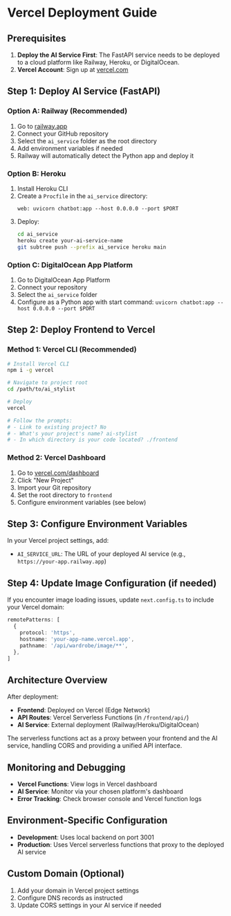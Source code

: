 # Vercel Deployment Guide

## Prerequisites

1. **Deploy the AI Service First**: The FastAPI service needs to be deployed to a cloud platform like Railway, Heroku, or DigitalOcean.
2. **Vercel Account**: Sign up at [vercel.com](https://vercel.com)

## Step 1: Deploy AI Service (FastAPI)

### Option A: Railway (Recommended)
1. Go to [railway.app](https://railway.app)
2. Connect your GitHub repository
3. Select the `ai_service` folder as the root directory
4. Add environment variables if needed
5. Railway will automatically detect the Python app and deploy it

### Option B: Heroku
1. Install Heroku CLI
2. Create a `Procfile` in the `ai_service` directory:
   ```
   web: uvicorn chatbot:app --host 0.0.0.0 --port $PORT
   ```
3. Deploy:
   ```bash
   cd ai_service
   heroku create your-ai-service-name
   git subtree push --prefix ai_service heroku main
   ```

### Option C: DigitalOcean App Platform
1. Go to DigitalOcean App Platform
2. Connect your repository
3. Select the `ai_service` folder
4. Configure as a Python app with start command: `uvicorn chatbot:app --host 0.0.0.0 --port $PORT`

## Step 2: Deploy Frontend to Vercel

### Method 1: Vercel CLI (Recommended)
```bash
# Install Vercel CLI
npm i -g vercel

# Navigate to project root
cd /path/to/ai_stylist

# Deploy
vercel

# Follow the prompts:
# - Link to existing project? No
# - What's your project's name? ai-stylist
# - In which directory is your code located? ./frontend
```

### Method 2: Vercel Dashboard
1. Go to [vercel.com/dashboard](https://vercel.com/dashboard)
2. Click "New Project"
3. Import your Git repository
4. Set the root directory to `frontend`
5. Configure environment variables (see below)

## Step 3: Configure Environment Variables

In your Vercel project settings, add:
- `AI_SERVICE_URL`: The URL of your deployed AI service (e.g., `https://your-app.railway.app`)

## Step 4: Update Image Configuration (if needed)

If you encounter image loading issues, update `next.config.ts` to include your Vercel domain:
```typescript
remotePatterns: [
  {
    protocol: 'https',
    hostname: 'your-app-name.vercel.app',
    pathname: '/api/wardrobe/image/**',
  },
]
```

## Architecture Overview

After deployment:
- **Frontend**: Deployed on Vercel (Edge Network)
- **API Routes**: Vercel Serverless Functions (in `/frontend/api/`)
- **AI Service**: External deployment (Railway/Heroku/DigitalOcean)

The serverless functions act as a proxy between your frontend and the AI service, handling CORS and providing a unified API interface.

## Monitoring and Debugging

- **Vercel Functions**: View logs in Vercel dashboard
- **AI Service**: Monitor via your chosen platform's dashboard
- **Error Tracking**: Check browser console and Vercel function logs

## Environment-Specific Configuration

- **Development**: Uses local backend on port 3001
- **Production**: Uses Vercel serverless functions that proxy to the deployed AI service

## Custom Domain (Optional)

1. Add your domain in Vercel project settings
2. Configure DNS records as instructed
3. Update CORS settings in your AI service if needed
